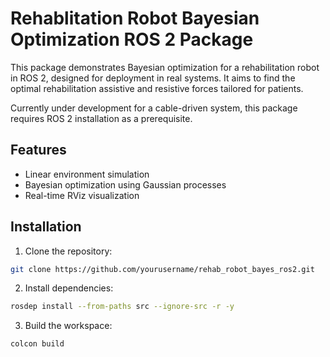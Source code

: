 # Rehablitation Robot Bayesian Optimization ROS 2 Package

This package demonstrates Bayesian optimization for a rehabilitation robot in ROS 2, designed for deployment in real systems. It aims to find the optimal rehabilitation assistive and resistive forces tailored for patients.

Currently under development for a cable-driven system, this package requires ROS 2 installation as a prerequisite.

## Features
- Linear environment simulation
- Bayesian optimization using Gaussian processes
- Real-time RViz visualization

## Installation
1. Clone the repository:
```bash
git clone https://github.com/yourusername/rehab_robot_bayes_ros2.git
```

2. Install dependencies:
```bash
rosdep install --from-paths src --ignore-src -r -y
```

3. Build the workspace:
```bash
colcon build
```
